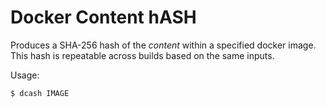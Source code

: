 Docker Content hASH
===================

Produces a SHA-256 hash of the _content_ within a specified docker image. This hash is repeatable across builds based on the same inputs.

Usage:

```
$ dcash IMAGE
```

